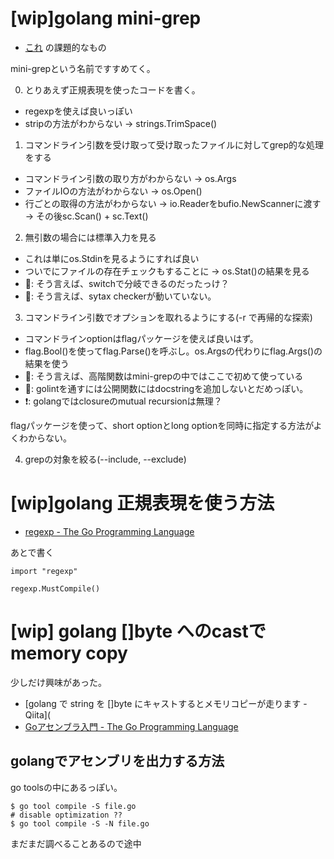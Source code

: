 # [wip]golang mini-grep

- [これ](https://gist.github.com/podhmo/3cd3c1cd8bb1392dafc2eedc07f3cf35) の課題的なもの

mini-grepという名前ですすめてく。

0. とりあえず正規表現を使ったコードを書く。

- regexpを使えば良いっぽい
- stripの方法がわからない -> strings.TrimSpace()

1. コマンドライン引数を受け取って受け取ったファイルに対してgrep的な処理をする

- コマンドライン引数の取り方がわからない -> os.Args
- ファイルIOの方法がわからない -> os.Open()
- 行ごとの取得の方法がわからない -> io.Readerをbufio.NewScannerに渡す -> その後sc.Scan() + sc.Text()

2. 無引数の場合には標準入力を見る

- これは単にos.Stdinを見るようにすれば良い
- ついでにファイルの存在チェックもすることに -> os.Stat()の結果を見る
- :notebook:: そう言えば、switchで分岐できるのだったっけ？
- :notebook:: そう言えば、sytax checkerが動いていない。

3. コマンドライン引数でオプションを取れるようにする(-r で再帰的な探索)

- コマンドラインoptionはflagパッケージを使えば良いはず。
- flag.Bool()を使ってflag.Parse()を呼ぶし。os.Argsの代わりにflag.Args()の結果を使う
- :notebook:: そう言えば、高階関数はmini-grepの中ではここで初めて使っている
- :notebook:: golintを通すには公開関数にはdocstringを追加しないとだめっぽい。
- :exclamation:: golangではclosureのmutual recursionは無理？

flagパッケージを使って、short optionとlong optionを同時に指定する方法がよくわからない。

4. grepの対象を絞る(--include, --exclude)


# [wip]golang 正規表現を使う方法

- [regexp - The Go Programming Language](https://golang.org/pkg/regexp/)

あとで書く

```golang
import "regexp"

regexp.MustCompile()
```

# [wip] golang []byte へのcastでmemory copy

少しだけ興味があった。

- [golang で string を []byte にキャストするとメモリコピーが走ります - Qiita](
- [Goアセンブラ入門 - The Go Programming Language](http://golang-jp.org/doc/asm)


## golangでアセンブリを出力する方法

go toolsの中にあるっぽい。

```golang
$ go tool compile -S file.go
# disable optimization ??
$ go tool compile -S -N file.go
```

まだまだ調べることあるので途中
